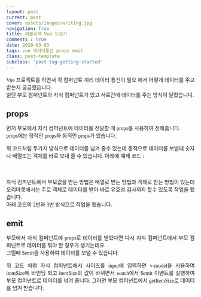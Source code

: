 ```yaml
---
layout: post
current: post
cover: assets/images/writing.jpg 
navigation: True
title: 퍼블리셔 Vue 도전기
comments : true
date: 2020-03-03
tags: vue 데이터통신 props emit
class: post-template
subclass: 'post tag-getting-started'
---
```


<!-- <p style="font-family:nanum;text-align:justify">
    개발팀 블로그도 만들어졌고 퍼블리셔에서 vue로 개발하게 되면서 경험담을 적어보는게 어떠냐고 하셔서 작성하게 되었습니다. <br/>
    작업하면서 힘들었던 점 위주로 제맘대로 포스팅 할 예정입니다.
</p> -->
<p style="font-family:nanum;text-align:justify">
    Vue 프로젝트를 하면서 각 컴퍼넌트 끼리 데이터 통신이 필요 해서 어떻게 데이터를 주고 받는지 궁금했습니다.<br/>
    일단 부모 컴퍼넌트와 자식 컴퍼넌트가 있고 서로간에 데이터를 주는 방식이 달랐습니다.
</p>
<h2 style="margin-bottom:15px;">props</h2>
<p style="font-family:nanum;text-align:justify">
    먼저 부모에서 자식 컴퍼넌트에 데이터를 전달할 때 props를 사용하여 전해줍니다.<br/>
    props에는 정적인 props와 동적인 props가 있습니다.  
</p> 
<script src="https://gist.github.com/itembay/9af57582ef3fdb197892e326fe4bee9c.js"></script>
<p style="font-family:nanum;text-align:justify">
    위 코드처럼 두가지 방식으로 데이터를 넘겨 줄수 있는데 동적으로 데이터를 보낼때 숫자나 배열또는 객체를 바로 보내 줄 수 있습니다.
    아래에 예제 코드 ↓
</p> 
<script src="https://gist.github.com/itembay/1635c20a3207724e07fbc954434f0327.js"></script>
<p style="margin-top:50px;font-family:nanum;text-align:justify">
    자식 컴퍼넌트에서 부모값을 받는 방법은 배열로 받는 방법과 객체로 받는 방법이 있는데 오리마켓에서는 주로 객체로 데이터를 받아 바로 유효성 검사까지 할수 있도록 작업을 했습니다.<br/>
    아래 코드의 2번과 3번 방식으로 작업을 했습니다.
</p> 
<script src="https://gist.github.com/itembay/a6dce548fb2b996e22cd6482a0c2e3f8.js"></script>
<h2 style="margin-bottom:15px;">emit</h2>
<p style="font-family:nanum;text-align:justify">
    부모에서 자식 컴퍼넌트에 props로 데이터를 받았다면 다시 자식 컴퍼넌트에서 부모 컴퍼넌트로 데이터를 줘야 할 경우가 생기는데요.<br/>
    그럴때 $emit을 사용하여 데이터를 보낼 수 있습니다.
</p> 
<script src="https://gist.github.com/itembay/97e4c86449315a6d7458e1ce95d2c3c1.js"></script>
<p style="font-family:nanum;text-align:justify">
    위 코드 처럼 자식 컴퍼넌트에서 사이즈를 input에 입력하면 v-model을 사용하여 itemSize에 바인딩 되고  itemSize의 값이 바뀌면서 watch에서 $emit 이벤트를 실행하여 부모 컴퍼넌트로 데이터를 넘겨 줍니다. 그러면 부모 컴퍼넌트에서 getItemSize로 데이터를 넘겨 받습니다.
</p> 